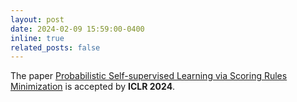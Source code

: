 ```yaml
---
layout: post
date: 2024-02-09 15:59:00-0400
inline: true
related_posts: false
---
```


The paper [Probabilistic Self-supervised Learning via Scoring Rules Minimization](https://openreview.net/forum?id=skcTCdJz0f) is accepted by
**ICLR 2024**.
